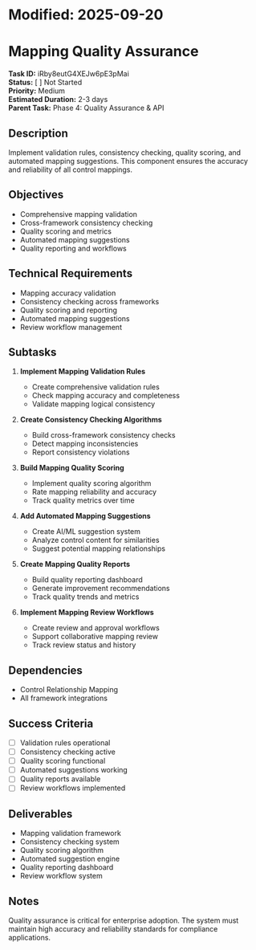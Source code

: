 # Modified: 2025-09-20

# Mapping Quality Assurance

**Task ID:** iRby8eutG4XEJw6pE3pMai  
**Status:** [ ] Not Started  
**Priority:** Medium  
**Estimated Duration:** 2-3 days  
**Parent Task:** Phase 4: Quality Assurance & API

## Description
Implement validation rules, consistency checking, quality scoring, and automated mapping suggestions. This component ensures the accuracy and reliability of all control mappings.

## Objectives
- Comprehensive mapping validation
- Cross-framework consistency checking
- Quality scoring and metrics
- Automated mapping suggestions
- Quality reporting and workflows

## Technical Requirements
- Mapping accuracy validation
- Consistency checking across frameworks
- Quality scoring and reporting
- Automated mapping suggestions
- Review workflow management

## Subtasks
1. **Implement Mapping Validation Rules**
   - Create comprehensive validation rules
   - Check mapping accuracy and completeness
   - Validate mapping logical consistency

2. **Create Consistency Checking Algorithms**
   - Build cross-framework consistency checks
   - Detect mapping inconsistencies
   - Report consistency violations

3. **Build Mapping Quality Scoring**
   - Implement quality scoring algorithm
   - Rate mapping reliability and accuracy
   - Track quality metrics over time

4. **Add Automated Mapping Suggestions**
   - Create AI/ML suggestion system
   - Analyze control content for similarities
   - Suggest potential mapping relationships

5. **Create Mapping Quality Reports**
   - Build quality reporting dashboard
   - Generate improvement recommendations
   - Track quality trends and metrics

6. **Implement Mapping Review Workflows**
   - Create review and approval workflows
   - Support collaborative mapping review
   - Track review status and history

## Dependencies
- Control Relationship Mapping
- All framework integrations

## Success Criteria
- [ ] Validation rules operational
- [ ] Consistency checking active
- [ ] Quality scoring functional
- [ ] Automated suggestions working
- [ ] Quality reports available
- [ ] Review workflows implemented

## Deliverables
- Mapping validation framework
- Consistency checking system
- Quality scoring algorithm
- Automated suggestion engine
- Quality reporting dashboard
- Review workflow system

## Notes
Quality assurance is critical for enterprise adoption. The system must maintain high accuracy and reliability standards for compliance applications.
